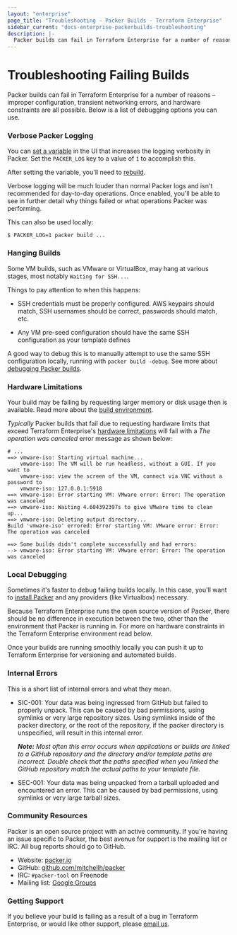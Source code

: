 ```yaml
---
layout: "enterprise"
page_title: "Troubleshooting - Packer Builds - Terraform Enterprise"
sidebar_current: "docs-enterprise-packerbuilds-troubleshooting"
description: |-
  Packer builds can fail in Terraform Enterprise for a number of reasons – improper configuration, transient networking errors, and hardware constraints are all possible.
---
```


# Troubleshooting Failing Builds

Packer builds can fail in Terraform Enterprise for a number of reasons –
improper configuration, transient networking errors, and hardware constraints
are all possible. Below is a list of debugging options you can use.

### Verbose Packer Logging

You can [set a variable](/docs/enterprise/packer/builds/build-environment.html#environment-variables) in the UI that increases the logging verbosity
in Packer. Set the `PACKER_LOG` key to a value of `1` to accomplish this.

After setting the variable, you'll need to [rebuild](/docs/enterprise/packer/builds/rebuilding.html).

Verbose logging will be much louder than normal Packer logs and isn't
recommended for day-to-day operations. Once enabled, you'll be able to see in
further detail why things failed or what operations Packer was performing.

This can also be used locally:

```text
$ PACKER_LOG=1 packer build ...
```

### Hanging Builds

Some VM builds, such as VMware or VirtualBox, may hang at various stages,
most notably `Waiting for SSH...`.

Things to pay attention to when this happens:

- SSH credentials must be properly configured. AWS keypairs should match, SSH
  usernames should be correct, passwords should match, etc.

- Any VM pre-seed configuration should have the same SSH configuration as your
  template defines

A good way to debug this is to manually attempt to use the same SSH
configuration locally, running with `packer build -debug`. See
more about [debugging Packer builds](https://packer.io/docs/other/debugging.html).

### Hardware Limitations

Your build may be failing by requesting larger memory or
disk usage then is available. Read more about the [build environment](/docs/enterprise/packer/builds/build-environment.html#hardware-limitations).

_Typically_ Packer builds that fail due to requesting hardware limits
that exceed Terraform Enterprise's [hardware limitations](/docs/enterprise/packer/builds/build-environment.html#hardware-limitations)
will fail with a _The operation was canceled_ error message as shown below:

```text
# ...
==> vmware-iso: Starting virtual machine...
    vmware-iso: The VM will be run headless, without a GUI. If you want to
    vmware-iso: view the screen of the VM, connect via VNC without a password to
    vmware-iso: 127.0.0.1:5918
==> vmware-iso: Error starting VM: VMware error: Error: The operation was canceled
==> vmware-iso: Waiting 4.604392397s to give VMware time to clean up...
==> vmware-iso: Deleting output directory...
Build 'vmware-iso' errored: Error starting VM: VMware error: Error: The operation was canceled

==> Some builds didn't complete successfully and had errors:
--> vmware-iso: Error starting VM: VMware error: Error: The operation was canceled
```

### Local Debugging

Sometimes it's faster to debug failing builds locally. In this case,
you'll want to [install Packer](https://www.packer.io/intro/getting-started/setup.html) and any providers (like Virtualbox) necessary.

Because Terraform Enterprise runs the open source version of Packer, there
should be no difference in execution between the two, other than the environment
that Packer is running in. For more on hardware constraints in the Terraform
Enterprise environment read below.

Once your builds are running smoothly locally you can push it up to Terraform
Enterprise for versioning and automated builds.

### Internal Errors

This is a short list of internal errors and what they mean.

- SIC-001: Your data was being ingressed from GitHub but failed
to properly unpack. This can be caused by bad permissions, using
symlinks or very large repository sizes. Using symlinks inside of the
packer directory, or the root of the repository, if the packer directory
is unspecified, will result in this internal error.

    _**Note:** Most often this error occurs when applications or builds are
    linked to a GitHub repository and the directory and/or template paths are
    incorrect. Double check that the paths specified when you linked the GitHub
    repository match the actual paths to your template file._

- SEC-001: Your data was being unpacked from a tarball uploaded
and encountered an error. This can be caused by bad permissions, using
symlinks or very large tarball sizes.

### Community Resources

Packer is an open source project with an active community. If you're
having an issue specific to Packer, the best avenue for support is
the mailing list or IRC. All bug reports should go to GitHub.

- Website: [packer.io](https://packer.io)
- GitHub: [github.com/mitchellh/packer](https://github.com/mitchellh/packer)
- IRC: `#packer-tool` on Freenode
- Mailing list: [Google Groups](http://groups.google.com/group/packer-tool)

### Getting Support

If you believe your build is failing as a result of a bug in Terraform
Enterprise, or would like other support, please
[email us](mailto:support@hashicorp.com).
